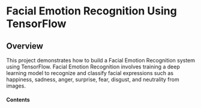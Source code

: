 # Facial Emotion Recognition Using TensorFlow

## Overview

This project demonstrates how to build a Facial Emotion Recognition system using TensorFlow. Facial Emotion Recognition involves training a deep learning model to recognize and classify facial expressions such as happiness, sadness, anger, surprise, fear, disgust, and neutrality from images.

#### Contents 

